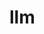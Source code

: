 # llm

<Directive path="mirascope.llm.exceptions.APIError" />

<Directive path="mirascope.llm.messages.message.AssistantContent" />

<Directive path="mirascope.llm.content.AssistantContentChunk" />

<Directive path="mirascope.llm.content.AssistantContentPart" />

<Directive path="mirascope.llm.messages.message.AssistantMessage" />

<Directive path="mirascope.llm.responses.base_stream_response.AsyncChunkIterator" />

<Directive path="mirascope.llm.responses.response.AsyncContextResponse" />

<Directive path="mirascope.llm.responses.stream_response.AsyncContextStreamResponse" />

<Directive path="mirascope.llm.tools.tools.AsyncContextTool" />

<Directive path="mirascope.llm.tools.toolkit.AsyncContextToolkit" />

<Directive path="mirascope.llm.responses.response.AsyncResponse" />

<Directive path="mirascope.llm.responses.streams.AsyncStream" />

<Directive path="mirascope.llm.responses.stream_response.AsyncStreamResponse" />

<Directive path="mirascope.llm.responses.streams.AsyncTextStream" />

<Directive path="mirascope.llm.responses.streams.AsyncThoughtStream" />

<Directive path="mirascope.llm.tools.tools.AsyncTool" />

<Directive path="mirascope.llm.responses.streams.AsyncToolCallStream" />

<Directive path="mirascope.llm.tools.toolkit.AsyncToolkit" />

<Directive path="mirascope.llm.content.audio.Audio" />

<Directive path="mirascope.llm.exceptions.AuthenticationError" />

<Directive path="mirascope.llm.exceptions.BadRequestError" />

<Directive path="mirascope.llm.content.image.Base64ImageSource" />

<Directive path="mirascope.llm.responses.base_stream_response.ChunkIterator" />

<Directive path="mirascope.llm.exceptions.ConnectionError" />

<ApiObject
  path="mirascope.llm.context.context.Context"
  symbolName="Context"
  slug="context"
  canonicalPath="index"
/>

<Directive path="mirascope.llm.responses.response.ContextResponse" />

<Directive path="mirascope.llm.responses.stream_response.ContextStreamResponse" />

<Directive path="mirascope.llm.tools.tools.ContextTool" />

<Directive path="mirascope.llm.tools.toolkit.ContextToolkit" />

<Directive path="mirascope.llm.content.document.Document" />

<Directive path="mirascope.llm.exceptions.FeatureNotSupportedError" />

<Directive path="mirascope.llm.responses.finish_reason.FinishReason" />

<Directive path="mirascope.llm.formatting.types.Format" />

<Directive path="mirascope.llm.formatting.types.FormattingMode" />

<Directive path="mirascope.llm.exceptions.FormattingModeNotSupportedError" />

<Directive path="mirascope.llm.content.image.Image" />

<Directive path="mirascope.llm.messages.message.Message" />

<Directive path="mirascope.llm.exceptions.MirascopeError" />

<Directive path="mirascope.llm.models.models.Model" />

<Directive path="mirascope.llm.exceptions.NotFoundError" />

<Directive path="mirascope.llm.clients.base.params.Params" />

<Directive path="mirascope.llm.formatting.partial.Partial" />

<Directive path="mirascope.llm.exceptions.PermissionError" />

<Directive path="mirascope.llm.exceptions.RateLimitError" />

<Directive path="mirascope.llm.responses.base_stream_response.RawMessageChunk" />

<Directive path="mirascope.llm.responses.response.Response" />

<Directive path="mirascope.llm.exceptions.ServerError" />

<Directive path="mirascope.llm.responses.streams.Stream" />

<Directive path="mirascope.llm.responses.stream_response.StreamResponse" />

<Directive path="mirascope.llm.responses.base_stream_response.StreamResponseChunk" />

<Directive path="mirascope.llm.messages.message.SystemContent" />

<Directive path="mirascope.llm.messages.message.SystemMessage" />

<Directive path="mirascope.llm.content.text.Text" />

<Directive path="mirascope.llm.content.text.TextChunk" />

<Directive path="mirascope.llm.content.text.TextEndChunk" />

<Directive path="mirascope.llm.content.text.TextStartChunk" />

<Directive path="mirascope.llm.responses.streams.TextStream" />

<Directive path="mirascope.llm.content.thought.Thought" />

<Directive path="mirascope.llm.content.thought.ThoughtChunk" />

<Directive path="mirascope.llm.content.thought.ThoughtEndChunk" />

<Directive path="mirascope.llm.content.thought.ThoughtStartChunk" />

<Directive path="mirascope.llm.responses.streams.ThoughtStream" />

<Directive path="mirascope.llm.exceptions.TimeoutError" />

<Directive path="mirascope.llm.tools.tools.Tool" />

<Directive path="mirascope.llm.content.tool_call.ToolCall" />

<Directive path="mirascope.llm.content.tool_call.ToolCallChunk" />

<Directive path="mirascope.llm.content.tool_call.ToolCallEndChunk" />

<Directive path="mirascope.llm.content.tool_call.ToolCallStartChunk" />

<Directive path="mirascope.llm.responses.streams.ToolCallStream" />

<Directive path="mirascope.llm.exceptions.ToolNotFoundError" />

<Directive path="mirascope.llm.content.tool_output.ToolOutput" />

<Directive path="mirascope.llm.tools.toolkit.Toolkit" />

<Directive path="mirascope.llm.content.image.URLImageSource" />

<Directive path="mirascope.llm.messages.message.UserContent" />

<Directive path="mirascope.llm.content.UserContentPart" />

<Directive path="mirascope.llm.messages.message.UserMessage" />

<Directive path="mirascope.llm.calls.decorator.call" />

<ApiObject
  path="mirascope.llm.calls"
  symbolName="calls"
  slug="calls"
  canonicalPath="index"
/>

<Directive path="mirascope.llm.clients.providers.client" />

<ApiObject
  path="mirascope.llm.clients"
  symbolName="clients"
  slug="clients"
  canonicalPath="index"
/>

<ApiObject
  path="mirascope.llm.content"
  symbolName="content"
  slug="content"
  canonicalPath="index"
/>

<ApiObject
  path="mirascope.llm.exceptions"
  symbolName="exceptions"
  slug="exceptions"
  canonicalPath="index"
/>

<Directive path="mirascope.llm.formatting.format.format" />

<ApiObject
  path="mirascope.llm.formatting"
  symbolName="formatting"
  slug="formatting"
  canonicalPath="index"
/>

<Directive path="mirascope.llm.clients.providers.get_client" />

<ApiObject
  path="mirascope.llm.mcp"
  symbolName="mcp"
  slug="mcp"
  canonicalPath="index"
/>

<ApiObject
  path="mirascope.llm.messages"
  symbolName="messages"
  slug="messages"
  canonicalPath="index"
/>

<Directive path="mirascope.llm.models.models.model" />

<ApiObject
  path="mirascope.llm.models"
  symbolName="models"
  slug="models"
  canonicalPath="index"
/>

<Directive path="mirascope.llm.prompts.decorator.prompt" />

<ApiObject
  path="mirascope.llm.prompts"
  symbolName="prompts"
  slug="prompts"
  canonicalPath="index"
/>

<ApiObject
  path="mirascope.llm.responses"
  symbolName="responses"
  slug="responses"
  canonicalPath="index"
/>

<Directive path="mirascope.llm.tools.decorator.tool" />

<ApiObject
  path="mirascope.llm.tools"
  symbolName="tools"
  slug="tools"
  canonicalPath="index"
/>

<ApiObject
  path="mirascope.llm.types"
  symbolName="types"
  slug="types"
  canonicalPath="index"
/>